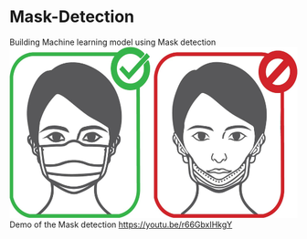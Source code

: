 # Mask-Detection

Building Machine learning model using Mask detection
<img src="https://github.com/selenalee123/Mask-Detection/blob/main/dataset/7a4e486682209003493617b5276158d41a7420eb.jpg" width="600" height="300"/>
Demo of the Mask detection https://youtu.be/r66GbxIHkgY
